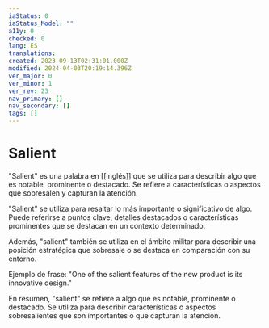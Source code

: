 ```yaml
---
iaStatus: 0
iaStatus_Model: ""
a11y: 0
checked: 0
lang: ES
translations: 
created: 2023-09-13T02:31:01.000Z
modified: 2024-04-03T20:19:14.396Z
ver_major: 0
ver_minor: 1
ver_rev: 23
nav_primary: []
nav_secondary: []
tags: []
---
```

# Salient

"Salient" es una palabra en [[inglés]] que se utiliza para describir algo que es notable, prominente o destacado. Se refiere a características o aspectos que sobresalen y capturan la atención.

"Salient" se utiliza para resaltar lo más importante o significativo de algo. Puede referirse a puntos clave, detalles destacados o características prominentes que se destacan en un contexto determinado.

Además, "salient" también se utiliza en el ámbito militar para describir una posición estratégica que sobresale o se destaca en comparación con su entorno.

Ejemplo de frase: "One of the salient features of the new product is its innovative design."

En resumen, "salient" se refiere a algo que es notable, prominente o destacado. Se utiliza para describir características o aspectos sobresalientes que son importantes o que capturan la atención.